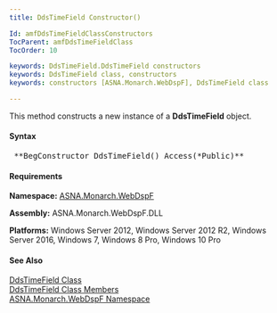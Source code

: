 ```yaml
---
title: DdsTimeField Constructor()

Id: amfDdsTimeFieldClassConstructors
TocParent: amfDdsTimeFieldClass
TocOrder: 10

keywords: DdsTimeField.DdsTimeField constructors
keywords: DdsTimeField class, constructors
keywords: constructors [ASNA.Monarch.WebDspF], DdsTimeField class

---
```


This method constructs a new instance of a **DdsTimeField** object.

#### Syntax
<pre class="prettyprint"> **BegConstructor DdsTimeField() Access(*Public)** </pre>

#### Requirements
**Namespace:** [ASNA.Monarch.WebDspF](amfWebDspFNamespace.html)

**Assembly:** ASNA.Monarch.WebDspF.DLL

**Platforms:** Windows Server 2012, Windows Server 2012 R2, Windows Server 2016, Windows 7, Windows 8 Pro, Windows 10 Pro

#### See Also
[ DdsTimeField Class](amfDdsTimeFieldClass.html) <br /> [ DdsTimeField Class Members](amfDdsTimeFieldClassMembers.html) <br /> [ ASNA.Monarch.WebDspF Namespace](amfWebDspFNamespace.html) 
